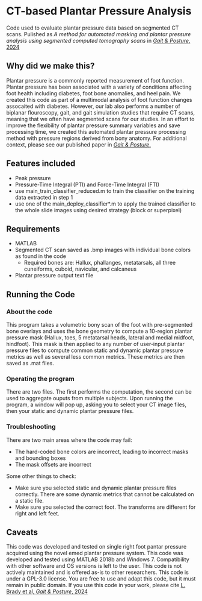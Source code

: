 # CT-based Plantar Pressure Analysis
Code used to evaluate plantar pressure data based on segmented CT scans. Pulished as *A method for automated masking and plantar pressure analysis using segmented computed tomography scans* in [*Gait & Posture*, 2024](https://doi.org/10.1016/j.gaitpost.2024.04.015)


## Why did we make this?
Plantar pressure is a commonly reported measurement of foot function. Plantar pressure has been associated with a variety of conditions affecting foot health including diabetes, foot bone anomalies, and heel pain. We created this code as part of a multimodal analysis of foot function changes assocaited with diabetes. However, our lab also performs a number of biplanar flouroscopy, gait, and gait simulation studies that require CT scans, meaning that we often have segmented scans for our studies. In an effort to improve the flexibility of plantar pressure summary variables and save processing time, we created this automated plantar pressure processing method with pressure regions derived from bony anatomy. For additional context, please see our published paper in [*Gait & Posture*.](https://doi.org/10.1016/j.gaitpost.2024.04.015)

## Features included
* Peak pressure 
* Pressure-Time Integral (PTI) and Force-Time Integral (FTI)
* use main_train_classifier_reduced.m to train the classifier on the training data extracted in step 1
* use one of the main_deploy_classifier*.m to apply the trained classifier to the whole slide images using desired strategy (block or superpixel)

## Requirements 
* MATLAB
* Segmented CT scan saved as .bmp images with individual bone colors as found in the code
  * Required bones are: Hallux, phallanges, metatarsals, all three cuneiforms, cuboid, navicular, and calcaneus
* Plantar pressure output text file

## Running the Code
### About the code 
This program takes a volumetric bony scan of the foot with pre-segmented bone overlays and uses the bone geometry to compute a 10-region plantar pressure mask (Hallux, toes, 5 metatarsal heads, lateral and medial midfoot, hindfoot). This mask is then applied to any number of user-input plantar pressure files to compute common static and dynamic plantar pressure metrics as well as several less common metrics. These metrics are then saved as .mat files. 

### Operating the program
There are two files. The first performs the computation, the second can be used to aggregate ouputs from multiple subjects. Upon running the program, a window will pop up, asking you to select your CT image files, then your static and dynamic plantar pressure files. 

### Troubleshooting
There are two main areas where the code may fail: 
* The hard-coded bone colors are incorrect, leading to incorrect masks and bounding boxes 
* The mask offsets are incorrect 

Some other things to check: 
* Make sure you selected static and dynamic plantar pressure files correctly. There are some dynamic metrics that cannot be calculated on a static file.
* Make sure you selected the correct foot. The transforms are different for right and left feet.  


## Caveats 
This code was developed and tested on single right foot pantar pressure acquired using the novel emed plantar pressure system. This code was developed and tested using MATLAB 2018b and Windows 7. Compatibility with other software and OS versions is left to the user. This code is not actively maintained and is offered as-is to other researchers. This code is under a GPL-3.0 license. You are free to use and adapt this code, but it must remain in public domain. If you use this code in your work, please cite [L. Brady et al, *Gait & Posture*, 2024](https://doi.org/10.1016/j.gaitpost.2024.04.015)
